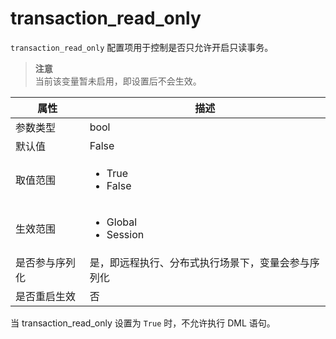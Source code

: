 transaction_read_only 
==========================================

`transaction_read_only` 配置项用于控制是否只允许开启只读事务。
> **注意**<br>
> 当前该变量暂未启用，即设置后不会生效。

|   属性    |                                                     描述                                                     |
|---------|------------------------------------------------------------------------------------------------------------|
| 参数类型    | bool                                                                                                       |
| 默认值     | False                                                                                                      |
| 取值范围    | <ul><li>True</li><li>False</li></ul>        |
| 生效范围    | <ul><li>Global</li><li>Session</li></ul>   |
| 是否参与序列化 | 是，即远程执行、分布式执行场景下，变量会参与序列化                                                                                  |
| 是否重启生效  | 否                                                                                                          |



当 transaction_read_only 设置为 `True` 时，不允许执行 DML 语句。
